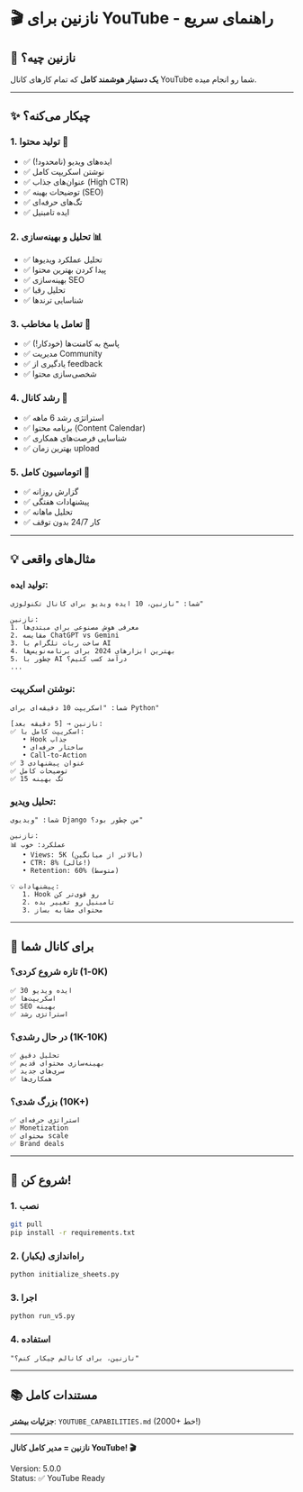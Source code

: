 # 🎬 نازنین برای YouTube - راهنمای سریع

## 🎯 نازنین چیه؟
**یک دستیار هوشمند کامل** که تمام کارهای کانال YouTube شما رو انجام میده.

---

## ✨ چیکار می‌کنه؟

### 1. تولید محتوا 📝
- ✅ ایده‌های ویدیو (نامحدود!)
- ✅ نوشتن اسکریپت کامل
- ✅ عنوان‌های جذاب (High CTR)
- ✅ توضیحات بهینه (SEO)
- ✅ تگ‌های حرفه‌ای
- ✅ ایده تامبنیل

### 2. تحلیل و بهینه‌سازی 📊
- ✅ تحلیل عملکرد ویدیوها
- ✅ پیدا کردن بهترین محتوا
- ✅ بهینه‌سازی SEO
- ✅ تحلیل رقبا
- ✅ شناسایی ترندها

### 3. تعامل با مخاطب 💬
- ✅ پاسخ به کامنت‌ها (خودکار!)
- ✅ مدیریت Community
- ✅ یادگیری از feedback
- ✅ شخصی‌سازی محتوا

### 4. رشد کانال 🚀
- ✅ استراتژی رشد 6 ماهه
- ✅ برنامه محتوا (Content Calendar)
- ✅ شناسایی فرصت‌های همکاری
- ✅ بهترین زمان upload

### 5. اتوماسیون کامل 🤖
- ✅ گزارش روزانه
- ✅ پیشنهادات هفتگی
- ✅ تحلیل ماهانه
- ✅ کار 24/7 بدون توقف

---

## 💡 مثال‌های واقعی

### تولید ایده:
```
شما: "نازنین، 10 ایده ویدیو برای کانال تکنولوژی"

نازنین:
1. معرفی هوش مصنوعی برای مبتدی‌ها
2. مقایسه ChatGPT vs Gemini
3. ساخت ربات تلگرام با AI
4. بهترین ابزارهای 2024 برای برنامه‌نویس‌ها
5. چطور با AI درآمد کسب کنیم؟
...
```

### نوشتن اسکریپت:
```
شما: "اسکریپت 10 دقیقه‌ای برای Python"

نازنین → [5 دقیقه بعد]:
✅ اسکریپت کامل با:
   • Hook جذاب
   • ساختار حرفه‌ای
   • Call-to-Action
✅ 3 عنوان پیشنهادی
✅ توضیحات کامل
✅ 15 تگ بهینه
```

### تحلیل ویدیو:
```
شما: "ویدیوی Django من چطور بود؟"

نازنین:
📊 عملکرد: خوب
   • Views: 5K (بالاتر از میانگین)
   • CTR: 8% (عالی!)
   • Retention: 60% (متوسط)

💡 پیشنهادات:
   1. Hook رو قوی‌تر کن
   2. تامبنیل رو تغییر بده
   3. محتوای مشابه بساز
```

---

## 🎯 برای کانال شما

### تازه شروع کردی؟ (0-1K)
```
✅ 30 ایده ویدیو
✅ اسکریپت‌ها
✅ SEO بهینه
✅ استراتژی رشد
```

### در حال رشدی؟ (1K-10K)
```
✅ تحلیل دقیق
✅ بهینه‌سازی محتوای قدیم
✅ سری‌های جدید
✅ همکاری‌ها
```

### بزرگ شدی؟ (10K+)
```
✅ استراتژی حرفه‌ای
✅ Monetization
✅ محتوای scale
✅ Brand deals
```

---

## 🚀 شروع کن!

### 1. نصب
```bash
git pull
pip install -r requirements.txt
```

### 2. راه‌اندازی (یکبار)
```bash
python initialize_sheets.py
```

### 3. اجرا
```bash
python run_v5.py
```

### 4. استفاده
```
"نازنین، برای کانالم چیکار کنم؟"
```

---

## 📚 مستندات کامل

**جزئیات بیشتر**: `YOUTUBE_CAPABILITIES.md` (2000+ خط!)

---

**نازنین = مدیر کامل کانال YouTube! 🎬**

Version: 5.0.0  
Status: ✅ YouTube Ready
